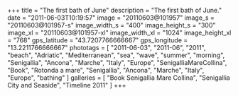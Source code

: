 +++
title = "The first bath of June"
description = "The first bath of June."
date = "2011-06-03T10:19:57"
image = "20110603@101957"
image_s = "20110603@101957-s"
image_width_s = "400"
image_height_s = "300"
image_xl = "20110603@101957-xl"
image_width_xl = "1024"
image_height_xl = "768"
gps_latitude = "43.7207766666667"
gps_longitude = "13.2211766666667"
phototags = [ "2011-06-03", "2011-06", "2011", "beach", "Adriatic", "Mediterranean", "sea", "wave", "summer", "morning", "Senigallia", "Ancona", "Marche", "Italy", "Europe", "SenigalliaMareCollina", "Book", "Rotonda a mare", "Senigallia", "Ancona", "Marche", "Italy", "Europe", "bathing" ]
galleries = [ "Book Senigallia Mare Collina", "Senigallia City and Seaside", "Timeline 2011" ]
+++
